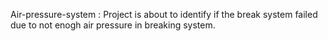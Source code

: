 Air-pressure-system : Project is about to identify if the break system failed due to not enogh air pressure in breaking system.
